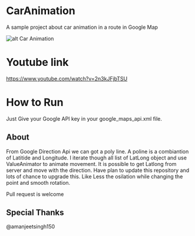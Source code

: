 # CarAnimation
A sample project about car animation in a route in Google Map

![alt Car Animation](https://github.com/shihabmi7/CarAnimation/blob/master/app/device-2018-02-05-141121.png)

# Youtube link

https://www.youtube.com/watch?v=2n3kJFjbTSU

# How to Run
Just Give your Google API key in your google_maps_api.xml file. 

## About 

From Google Direction Api we can got a poly line. A poline is a combiantion of Latitide and Longitude. I  iterate though all list of 
LatLong object and use ValueAnimator to animate movement. It is possible to get Latlong from server and move with the direction. Have plan to update this repository and lots of chance to upgrade this. Like Less the osilation while changing the point and smooth rotation. 

Pull request is welcome

## Special Thanks 
 @amanjeetsingh150





